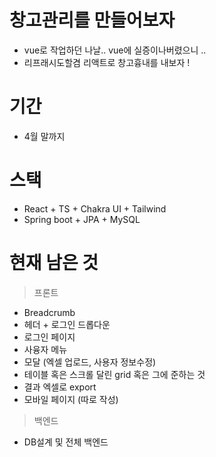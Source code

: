 # 창고관리를 만들어보자
- vue로 작업하던 나날.. vue에 실증이나버렸으니 ..
- 리프래시도할겸 리액트로 창고흉내를 내보자 ! 

# 기간
- 4월 말까지

# 스택
- React + TS + Chakra UI + Tailwind
- Spring boot + JPA + MySQL

# 현재 남은 것
> 프론트 
- Breadcrumb
- 헤더 + 로그인 드롭다운
- 로그인 페이지
- 사융자 메뉴
- 모달 (엑셀 업로드, 사용자 정보수정)
- 테이블 혹은 스크롤 달린 grid 혹은 그에 준하는 것
- 결과 엑셀로 export
- 모바일 페이지 (따로 작성)
> 백엔드
- DB설계 및 전체 백엔드



